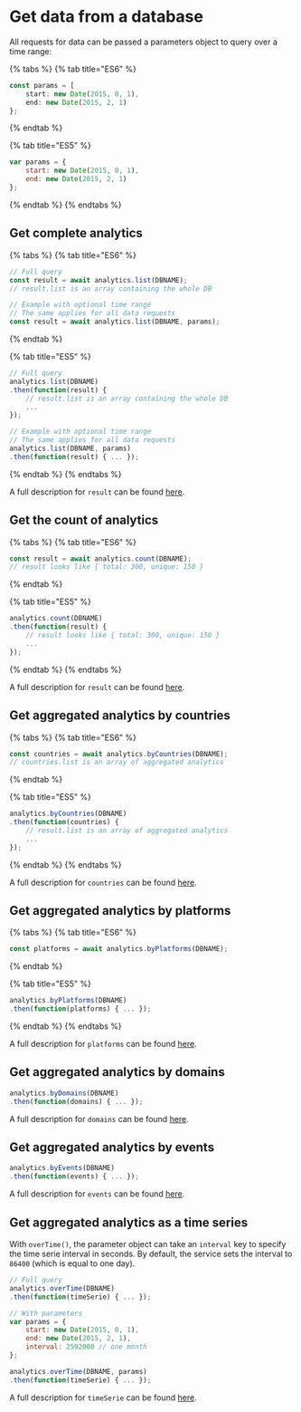 # Get data from a database

All requests for data can be passed a parameters object to query over a time range:

{% tabs %}
{% tab title="ES6" %}
```javascript
const params = [
    start: new Date(2015, 0, 1),
    end: new Date(2015, 2, 1)
};
```
{% endtab %}

{% tab title="ES5" %}
```javascript
var params = {
    start: new Date(2015, 0, 1),
    end: new Date(2015, 2, 1)
};
```
{% endtab %}
{% endtabs %}

## Get complete analytics

{% tabs %}
{% tab title="ES6" %}
```javascript
// Full query
const result = await analytics.list(DBNAME);
// result.list is an array containing the whole DB

// Example with optional time range
// The same applies for all data requests
const result = await analytics.list(DBNAME, params);
```
{% endtab %}

{% tab title="ES5" %}
```javascript
// Full query
analytics.list(DBNAME)
.then(function(result) {
    // result.list is an array containing the whole DB
    ...
});

// Example with optional time range
// The same applies for all data requests
analytics.list(DBNAME, params)
.then(function(result) { ... });
```
{% endtab %}
{% endtabs %}

A full description for `result` can be found [here](https://github.com/GitbookIO/micro-analytics#get-website).

## Get the count of analytics

{% tabs %}
{% tab title="ES6" %}
```javascript
const result = await analytics.count(DBNAME);
// result looks like { total: 300, unique: 150 }
```
{% endtab %}

{% tab title="ES5" %}
```javascript
analytics.count(DBNAME)
.then(function(result) {
    // result looks like { total: 300, unique: 150 }
    ...
});
```
{% endtab %}
{% endtabs %}

A full description for `result` can be found [here](https://github.com/GitbookIO/micro-analytics#get-websitecount).

## Get aggregated analytics by countries

{% tabs %}
{% tab title="ES6" %}
```javascript
const countries = await analytics.byCountries(DBNAME);
// countries.list is an array of aggregated analytics
```
{% endtab %}

{% tab title="ES5" %}
```javascript
analytics.byCountries(DBNAME)
.then(function(countries) {
    // result.list is an array of aggregated analytics
    ...
});
```
{% endtab %}
{% endtabs %}

A full description for `countries` can be found [here](https://github.com/GitbookIO/micro-analytics#get-websitecountries).

## Get aggregated analytics by platforms

{% tabs %}
{% tab title="ES6" %}
```javascript
const platforms = await analytics.byPlatforms(DBNAME);
```
{% endtab %}

{% tab title="ES5" %}
```javascript
analytics.byPlatforms(DBNAME)
.then(function(platforms) { ... });
```
{% endtab %}
{% endtabs %}

A full description for `platforms` can be found [here](https://github.com/GitbookIO/micro-analytics#get-websiteplatforms).

## Get aggregated analytics by domains

```javascript
analytics.byDomains(DBNAME)
.then(function(domains) { ... });
```

A full description for `domains` can be found [here](https://github.com/GitbookIO/micro-analytics#get-websitedomains).

## Get aggregated analytics by events

```javascript
analytics.byEvents(DBNAME)
.then(function(events) { ... });
```

A full description for `events` can be found [here](https://github.com/GitbookIO/micro-analytics#get-websiteevents).

## Get aggregated analytics as a time series

With `overTime()`, the parameter object can take an `interval` key to specify the time serie interval in seconds. By default, the service sets the interval to `86400` \(which is equal to one day\).

```javascript
// Full query
analytics.overTime(DBNAME)
.then(function(timeSerie) { ... });

// With parameters
var params = {
    start: new Date(2015, 0, 1),
    end: new Date(2015, 2, 1),
    interval: 2592000 // one month
};

analytics.overTime(DBNAME, params)
.then(function(timeSerie) { ... });
```

A full description for `timeSerie` can be found [here](https://github.com/GitbookIO/micro-analytics#get-websitetime).

